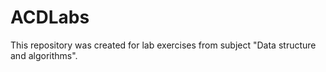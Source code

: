 # ACDLabs

This repository was created for lab exercises from subject "Data structure and algorithms".
